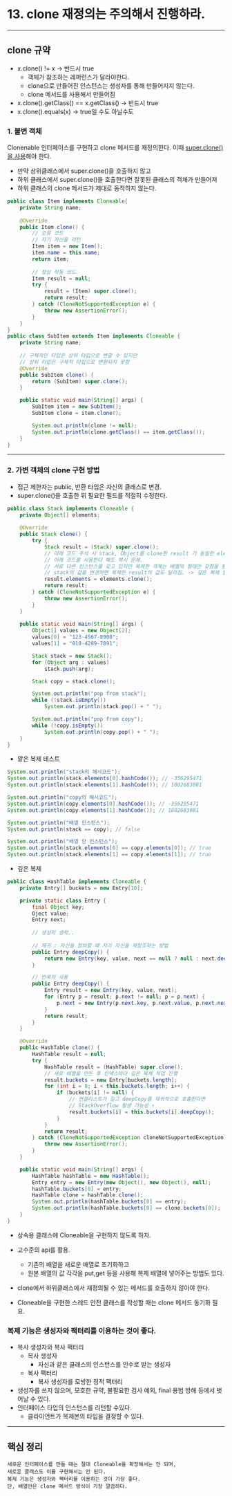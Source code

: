# 13. clone 재정의는 주의해서 진행하라.

---

##  clone 규약
- x.clone() != x → 반드시 true
  - 객체가 참조하는 레퍼런스가 달라야한다.
  - clone으로 만들어진 인스턴스는 생성자를 통해 만들어지지 않는다.
  - clone 메서드를 사용해서 만들어짐
- x.clone().getClass() == x.getClass()  → 반드시 true
- x.clone().equals(x) → true일 수도 아닐수도 

### 1. 불변 객체
Clonenable 인터페이스를 구현하고 
clone 메서드를 재정의한다. 이때 <u>super.clone()을 사용</u>해야 한다.
- 만약 상위클래스에서 super.clone()을 호출하지 않고
- 하위 클래스에서 super.clone()을 호출한다면 잘못된 클래스의 객체가 만들어져
- 하위 클래스의 clone 메서드가 제대로 동작하지 않는다.
```java
public class Item implements Cloneable{
    private String name;
    
    @Override
    public Item clone() {
        // 오류 코드
        // 자기 자신을 리턴 
        Item item = new Item();
        item.name = this.name;
        return item;
        
        // 정상 작동 코드
        Item result = null;
        try {
            result = (Item) super.clone();
            return result;
        } catch (CloneNotSupportedException e) {
            throw new AssertionError();
        }
    }
}
public class SubItem extends Item implements Cloneable {
    private String name;
    
    // 구체적인 타입은 상위 타입으로 변할 수 있지만
    // 상위 타입은 구체적 타입으로 변환되지 못함
    @Override
    public SubItem clone() {
        return (SubItem) super.clone();
    }

    public static void main(String[] args) {
        SubItem item = new SubItem();
        SubItem clone = item.clone();

        System.out.println(clone != null);
        System.out.println(clone.getClass() == item.getClass());
    }
}
```
---

### 2. 가변 객체의 clone 구현 방법
- 접근 제한자는 public, 반환 타입은 자신의 클래스로 변경.
- super.clone()을 호출한 뒤 필요한 필드를 적절히 수정한다.

```java
public class Stack implements Cloneable {
    private Object[] elements;
    
    @Override
    public Stack clone() {
        try {
            Stack result = (Stack) super.clone();
            // 아래 코드 주석 시 stack, Object를 clone한 result 가 동일한 elements를 참조하게 됨
            // 아래 코드를 사용한다 해도 역시 문제.
            // 서로 다른 인스턴스를 갖고 있지만 복제한 객체는 배열의 형태만 갖췄을 뿐 배열 안의 인스턴스는 같은 값을 참조 -> 얕은 복제
            // stack의 값을 변경하면 복제한 result의 값도 달라짐. -> 깊은 복제 필요
            result.elements = elements.clone();
            return result;
        } catch (CloneNotSupportedException e) {
            throw new AssertionError();
        }
    }
    
    public static void main(String[] args) {
        Object[] values = new Object[2];
        values[0] = "123-4567-8900";
        values[1] = "010-4289-7891";

        Stack stack = new Stack();
        for (Object arg : values)
            stack.push(arg);

        Stack copy = stack.clone();

        System.out.println("pop from stack");
        while (!stack.isEmpty())
            System.out.println(stack.pop() + " ");

        System.out.println("pop from copy");
        while (!copy.isEmpty())
            System.out.println(copy.pop() + " ");
    }
}
```
- 얕은 복제 테스트
```java
System.out.println("stack의 해시코드");
System.out.println(stack.elements[0].hashCode()); // -356295471
System.out.println(stack.elements[1].hashCode()); // 1802683081

System.out.println("copy의 해시코드");
System.out.println(copy.elements[0].hashCode()); // -356295471 
System.out.println(copy.elements[1].hashCode()); // 1802683081

System.out.println("배열 인스턴스");
System.out.println(stack == copy); // false

System.out.println("배열 안 인스턴스");
System.out.println(stack.elements[0] == copy.elements[0]); // true
System.out.println(stack.elements[1] == copy.elements[1]); // true
```

- 깊은 복제
```java
public class HashTable implements Cloneable {
    private Entry[] buckets = new Entry[10];

    private static class Entry {
        final Object key;
        Oject value;
        Entry next;
        
        // 생성자 생략..
        
        // 재귀 : 자신을 정의할 때 자기 자신을 재참조하는 방법
        public Entry deepCopy() {
            return new Entry(key, value, next == null ? null : next.deepCopy);
        }

        // 반복자 사용
        public Entry deepCopy() {
            Entry result = new Entry(key, value, next);
            for (Entry p = result; p.next != null; p = p.next) {
                p.next = new Entry(p.next.key, p.next.value, p.next.next);
            }
            return result;
        }
    }

    @Override
    public HashTable clone() {
        HashTable result = null;
        try {
            HashTable result = (HashTable) super.clone();
            // 새로 배열을 만든 후 인덱스마다 깊은 복제 작업 진행
            result.buckets = new Entry[buckets.length];
            for (int i = 0; i < this.buckets.length; i++) {
                if (buckets[i] != null) {
                    // 연결리스트가 길고 deepCopy를 재귀적으로 호출한다면 
                    // StackOverflow 발생 가능성 ↑
                    result.buckets[i] = this.buckets[i].deepCopy();
                }
            }
            return result;
        } catch (CloneNotSupportedException cloneNotSupportedException) {
            throw new AssertionError();
        }
    }

    public static void main(String[] args) {
        HashTable hashTable = new HashTable();
        Entry entry = new Entry(new Object(), new Object(), null);
        hashTable.buckets[0] = entry;
        HashTable clone = hashTable.clone();
        System.out.println(hashTable.buckets[0] == entry);
        System.out.println(hashTable.buckets[0] == clone.buckets[0]);
    }
}
```

- 상속용 클래스에 Cloneable을 구현하지 않도록 하자.

- 고수준의 api를 활용.
  - 기존의 배열을 새로운 배열로 초기화하고
  - 원본 배열의 값 각각을 put,get 등을 사용해 복제 배열에 넣어주는 방법도 있다.
- clone에서 하위클래스에서 재정의될 수 있는 메서드를 호출하지 않아야 한다.
- Cloneable을 구현한 스레드 안전 클래스를 작성할 때는 clone 메서드 동기화 필요. 

### 복제 기능은 생성자와 팩터리를 이용하는 것이 좋다.
- 복사 생성자와 복사 팩터리
  - 복사 생성자
    - 자신과 같은 클래스의 인스턴스를 인수로 받는 생성자
  - 복사 팩터리
    - 복사 생성자를 모방한 정적 팩터리
- 생성자를 쓰지 않으며, 모호한 규약, 불필요한 검사 예외, final 용법 방해 등에서 벗어날 수 있다.
- 인터페이스 타입의 인스턴스를 리턴할 수있다.
  - 클라이언트가 복제본의 타입을 결정할 수 있다.

---

## 핵심 정리
```
새로운 인터페이스를 만들 때는 절대 Cloneable을 확장해서는 안 되며,
새로운 클래스도 이를 구현해서는 안 된다.
복제 기능은 생성자와 팩터리를 이용하는 것이 가장 좋다.
단, 배열만은 clone 메서드 방식이 가장 깔끔하다.
```